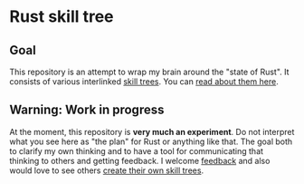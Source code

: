 # Rust skill tree

## Goal

This repository is an attempt to wrap my brain around the "state of Rust". It consists of various interlinked [skill trees]. You can [read about them here][here]. 

[skill trees]: https://github.com/nikomatsakis/skill-tree
[here]: https://nikomatsakis.github.io/rust-skill-tree

## Warning: Work in progress

At the moment, this repository is **very much an experiment**. Do not interpret what you see here as "the plan" for Rust or anything like that. The goal both to clarify my own thinking and to have a tool for communicating that thinking to others and getting feedback. I welcome [feedback] and also would love to see others [create their own skill trees][fork].

[feedback]: https://nikomatsakis.github.io/rust-skill-tree/welcome.html#feedback
[fork]: https://nikomatsakis.github.io/rust-skill-tree/welcome.html#fork
